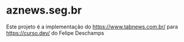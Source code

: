 # aznews.seg.br

Este projeto é a implementação do https://www.tabnews.com.br/ para https://curso.dev/ do Felipe Deschamps
